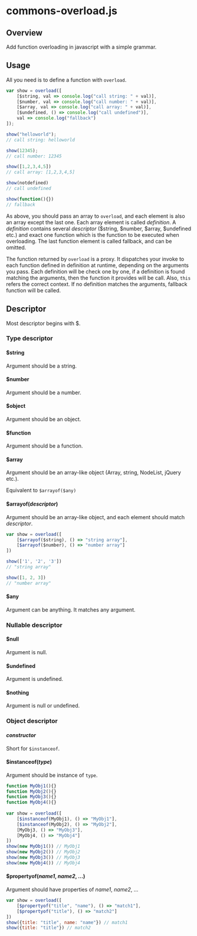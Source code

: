 # commons-overload.js

## Overview
Add function overloading in javascript with a simple grammar.

## Usage
All you need is to define a function with `overload`.

```javascript
var show = overload([
    [$string, val => console.log("call string: " + val)],
    [$number, val => console.log("call number: " + val)],
    [$array, val => console.log("call array: " + val)],
    [$undefined, () => console.log("call undefined")],
    val => console.log("fallback")
]);

show("helloworld"); 
// call string: helloworld

show(12345);
// call number: 12345

show([1,2,3,4,5])
// call array: [1,2,3,4,5]

show(notdefined)
// call undefined

show(function(){})
// fallback
```

As above, you should pass an array to `overload`, and each element is also an array except the last one. Each array element is called *definition*. A *definition* contains several *descriptor* ($string, $number, $array, $undefined etc.) and exact one function which is the function to be executed when overloading. The last function element is called fallback, and can be omitted.

The function returned by `overload` is a proxy. It dispatches your invoke to each function defined in definition at runtime, depending on the arguments you pass. Each definition will be check one by one, if a definition is found matching the arguments, then the function it provides will be call. Also, `this` refers the correct context. If no definition matches the arguments, fallback function will be called.

## Descriptor
Most descriptor begins with $.

### Type descriptor
#### $string
Argument should be a string.

#### $number
Argument should be a number.

#### $object
Argument should be an object.

#### $function
Argument should be a function.

#### $array
Argument should be an array-like object (Array, string, NodeList, jQuery etc.).

Equivalent to `$arrayof($any)`

#### $arrayof(*descriptor*)
Argument should be an array-like object, and each element should match *descriptor*.
```javascript
var show = overload([
    [$arrayof($string), () => "string array"],
	[$arrayof($number), () => "number array"]
])

show(['1', '2', '3'])
// "string array"

show([1, 2, 3])
// "number array"
```

#### $any
Argument can be anything. It matches any argument.

### Nullable descriptor
#### $null
Argument is null.

#### $undefined
Argument is undefined.

#### $nothing
Argument is null or undefined.

### Object descriptor
#### *constructor*
Short for `$instanceof`.

#### $instanceof(*type*)
Argument should be instance of `type`.
```javascript
function MyObj1(){}
function MyObj2(){}
function MyObj3(){}
function MyObj4(){}
	
var show = overload([
    [$instanceof(MyObj1), () => "MyObj1"],
    [$instanceof(MyObj2), () => "MyObj2"],
    [MyObj3, () => "MyObj3"],
    [MyObj4, () => "MyObj4"]
])
show(new MyObj1()) // MyObj1
show(new MyObj2()) // MyObj2
show(new MyObj3()) // MyObj3
show(new MyObj4()) // MyObj4
```

#### $propertyof(*name1*, *name2*, ...)
Argument should have properties of *name1*, *name2*, ...
```javascript
var show = overload([
    [$propertyof("title", "name"), () => "match1"],
    [$propertyof("title"), () => "match2"]
])
show({title: "title", name: "name"}) // match1
show({title: "title"}) // match2
```